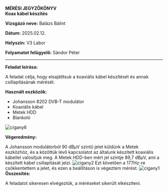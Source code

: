 **MÉRÉSI JEGYZŐKÖNYV**  
**Koax kábel készítés**  

**Vizsgázó neve:** Balázs Bálint

**Dátum:** 2025.02.12.

**Helyszín:** V3 Labor

**Folyamatot felügyelő:** Sándor Péter  

---

**Feladat leírása:**

A feladat célja, hogy elsajátítsuk a koaxiális kábel készítését és annak csillapításának mérését.

**Használt eszközök:**

- Johansson 8202 DVB-T modulátor
- Koaxiális kábel
- Metek HDD
- Blankoló
 
![cigany6](https://github.com/user-attachments/assets/43ab2296-4b2d-4b6d-88af-6f03e9119b02)


**Végeredmény:**

A Johansson modulátorból 90 dBµV szintű jelet küldünk a Metek eszközhöz, és a közöttük lévő kapcsolatot az általunk készített koaxiális kábellel valósítjuk meg. A Metek HDD-ben mért jel szintje 89,7 dBµV, ami a készített kábel csillapítását jelzi.
![cigany2](https://github.com/user-attachments/assets/8615d3fa-2aaa-4b0e-83f4-7a80356257a7)
Ezt követően a 177Hz-re csökkentettem a jelet, és ezen a beállításon is végeztem mérést.
![cigany1](https://github.com/user-attachments/assets/47a56373-b302-4bc4-bdae-5f13ec20c0e3)
**Összesítés:**

A feladatot sikeresen elvégeztük, a méréseket sikerült elkészíteni.
